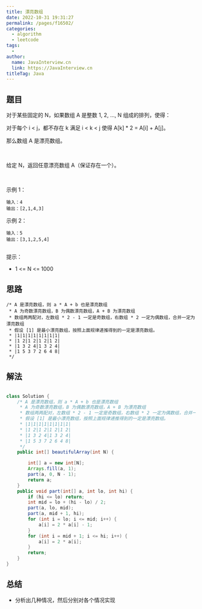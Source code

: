 ```yaml
---
title: 漂亮数组
date: 2022-10-31 19:31:27
permalink: /pages/f16502/
categories:
  - algorithm
  - leetcode
tags:
  - 
author: 
  name: JavaInterview.cn
  link: https://JavaInterview.cn
titleTag: Java
---
```


## 题目

对于某些固定的 N，如果数组 A 是整数 1, 2, ..., N 组成的排列，使得：

对于每个 i < j，都不存在 k 满足 i < k < j 使得 A[k] * 2 = A[i] + A[j]。

那么数组 A 是漂亮数组。

 

给定 N，返回任意漂亮数组 A（保证存在一个）。

 

示例 1：

    输入：4
    输出：[2,1,4,3]
示例 2：

    输入：5
    输出：[3,1,2,5,4]
     

提示：

- 1 <= N <= 1000

## 思路

    /* A 是漂亮数组，则 a * A + b 也是漂亮数组 
     * A 为奇数漂亮数组，B 为偶数漂亮数组，A + B 为漂亮数组
     * 数组两两配对，左数组 * 2 - 1 一定是奇数组，右数组 * 2 一定为偶数组，合并一定为漂亮数组
     * 假设 [1] 是最小漂亮数组，按照上面规律递推得到的一定是漂亮数组。 
     * |1|1|1|1|1|1|1|1|
     * |1 2|1 2|1 2|1 2|
     * |1 3 2 4|1 3 2 4|
     * |1 5 3 7 2 6 4 8|
     */


## 解法
```java

class Solution {
    /* A 是漂亮数组，则 a * A + b 也是漂亮数组 
     * A 为奇数漂亮数组，B 为偶数漂亮数组，A + B 为漂亮数组
     * 数组两两配对，左数组 * 2 - 1 一定是奇数组，右数组 * 2 一定为偶数组，合并一定为漂亮数组
     * 假设 [1] 是最小漂亮数组，按照上面规律递推得到的一定是漂亮数组。 
     * |1|1|1|1|1|1|1|1|
     * |1 2|1 2|1 2|1 2|
     * |1 3 2 4|1 3 2 4|
     * |1 5 3 7 2 6 4 8|
     */
    public int[] beautifulArray(int N) {

        int[] a = new int[N];
        Arrays.fill(a, 1);
        part(a, 0, N - 1);
        return a;
    }
    public void part(int[] a, int lo, int hi) {
        if (hi <= lo) return;
        int mid = lo + (hi - lo) / 2;
        part(a, lo, mid);
        part(a, mid + 1, hi);
        for (int i = lo; i <= mid; i++) {
            a[i] = 2 * a[i] - 1;
        } 
        for (int i = mid + 1; i <= hi; i++) {
            a[i] = 2 * a[i];
        }
        return;
    }
}
```

## 总结

- 分析出几种情况，然后分别对各个情况实现 

